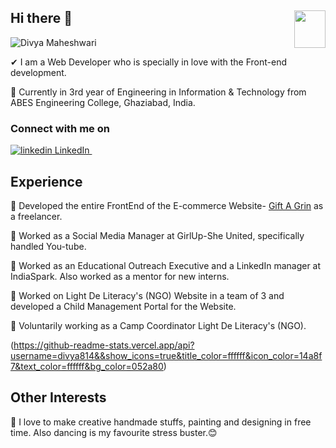 ## Hi there 👋 <img align="right" width="50" height="60" src="https://imgur.com/IixEkzj.png">
![Divya Maheshwari](https://imgur.com/gby7T5d.png)
<br>

✔ I am a Web Developer who is specially in love with the Front-end development.<br>

🙌 Currently in 3rd year of Engineering in Information & Technology from ABES Engineering College, Ghaziabad, India.<br>
 
### Connect with me on 
<a href="https://www.linkedin.com/in/divya-maheshwari814/" rel="nofollow noreferrer">
    <img src="https://i.stack.imgur.com/gVE0j.png" alt="linkedin"> LinkedIn
  </a> &nbsp; 

## Experience
🌟 Developed the entire FrontEnd of the E-commerce Website- [Gift A Grin](https://giftagrin.000webhostapp.com/) as a freelancer.<br>
 
🌟 Worked as a Social Media Manager at GirlUp-She United, specifically handled You-tube. <br>

🌟 Worked as an Educational Outreach Executive and a LinkedIn manager at IndiaSpark. Also worked as a mentor for new interns.<br>

🌟 Worked on Light De Literacy's (NGO) Website in a team of 3 and developed a Child Management Portal for the Website.<br>

🌟 Voluntarily working as a Camp Coordinator Light De Literacy's (NGO).<br>

(https://github-readme-stats.vercel.app/api?username=divya814&&show_icons=true&title_color=ffffff&icon_color=14a8f7&text_color=ffffff&bg_color=052a80)

## Other Interests
💖 I love to make creative handmade stuffs, painting and designing in free time. Also dancing is my favourite stress buster.😊<br>
